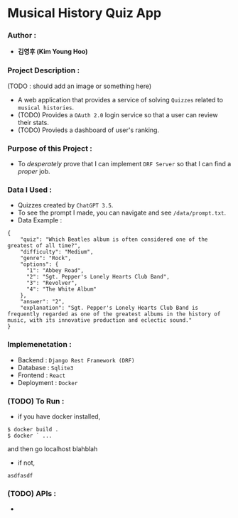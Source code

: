 # Musical History Quiz App

### Author : 
- **김영후 (Kim Young Hoo)**

### Project Description : 
(TODO : should add an image or something here)
- A web application that provides a service of solving `Quizzes` related to `musical histories`.
- (TODO) Provides a `OAuth 2.0` login service so that a user can review their stats.
- (TODO) Provieds a dashboard of user's ranking.


### Purpose of this Project : 
- To *desperately* prove that I can implement `DRF Server` so that I can find a _proper_ job.
### Data I Used : 
- Quizzes created by `ChatGPT 3.5`.
- To see the prompt I made, you can navigate and see `/data/prompt.txt`.
- Data Example : 
```   
{
    "quiz": "Which Beatles album is often considered one of the greatest of all time?",
    "difficulty": "Medium",
    "genre": "Rock",
    "options": {
      "1": "Abbey Road",
      "2": "Sgt. Pepper's Lonely Hearts Club Band",
      "3": "Revolver",
      "4": "The White Album"
    },
    "answer": "2",
    "explanation": "Sgt. Pepper's Lonely Hearts Club Band is frequently regarded as one of the greatest albums in the history of music, with its innovative production and eclectic sound."
}
```
### Implemenetation :
- Backend : `Django Rest Framework (DRF)`
- Database : `Sqlite3`
- Frontend : `React`
- Deployment : `Docker`

### (TODO) To Run  : 
- if you have docker installed,
 ```
 $ docker build . 
 $ docker ` ...
 ```
 and then go localhost blahblah

- if not, 
```
asdfasdf
```

### (TODO) APIs :
- 
